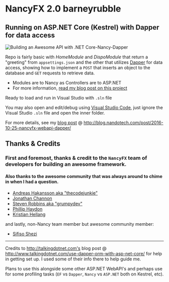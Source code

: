 # NancyFX 2.0 barneyrubble 
## Running on ASP.NET Core (Kestrel) with Dapper for data access

![Building an Awesome API with .NET Core-Nancy-Dapper](http://blog.nandotech.com/img/nancyhome.png)

Repo is fairly basic with _HomeModule_ and _DispoModule_ that return a "greeting" from `appsettings.json` and the other that utilizes [Dapper](https://github.com/stackexchange/dapper-dot-net) for data access, showing how to implement a `POST` that inserts an object to the database and `GET` requests to retrieve data.

* Modules are to Nancy as Controllers are to ASP.NET
* For more information, [read my blog post on this project](http://blog.nandotech.com/post/2016-10-25-nancyfx-webapi-dapper/)

Ready to load and run in Visual Studio with `.sln` file

You may also open and edit/debug using [Visual Studio Code](http://code.visualstudio.com/), just ignore the Visual Studio `.sln` file and open the inner folder.

For more details, see my [blog post](http://blog.nandotech.com) @ http://blog.nandotech.com/post/2016-10-25-nancyfx-webapi-dapper/


## Thanks & Credits

### First and foremost, thanks & credit to the `NancyFX` team of developers for building an awesome framework.
#### Also thanks to the awesome community that was always around to chime in when I had a question.

* [Andreas Hakansson aka "thecodejunkie"](https://github.com/thecodejunkie)
* [Jonathan Channon](https://github.com/jchannon)
* [Steven Robbins aka "grumpydev"](https://github.com/grumpydev)
* [Phillip Haydon](https://github.com/phillip-haydon)
* [Kristian Hellang](https://github.com/khellang)

and lastly, non-Nancy team member but awesome community member:

* [Sifiso Shezi](https://github.com/Sphiecoh)

---------------------

Credits to http://talkingdotnet.com's blog post @ http://www.talkingdotnet.com/use-dapper-orm-with-asp-net-core/ for help in getting set up.  I used some of their info there to help guide me.


Plans to use this alongside some other ASP.NET WebAPI's and perhaps use for some profiling tasks (`EF` vs `Dapper`, `Nancy` vs `ASP.NET` both on Kestrel, etc).
